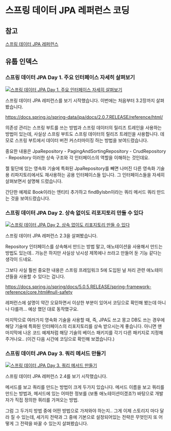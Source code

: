 # 스프링 데이터 JPA 레퍼런스 코딩

## 참고

[스프링 데이터 JPA 레퍼런스](https://docs.spring.io/spring-data/jpa/docs/2.0.7.RELEASE/reference/html/)

## 유툽 인덱스

### 스프링 데이터 JPA Day 1. 주요 인터페이스 자세히 살펴보기

[![스프링 데이터 JPA Day 1. 주요 인터페이스 자세히 살펴보기](https://img.youtube.com/vi/ZDi5_DZjc88/0.jpg)](https://youtu.be/ZDi5_DZjc88)

스프링 데이터 JPA 레피런스를 보기 시작했습니다. 이번에는 처음부터 3.2장까지 살펴봤습니다.

https://docs.spring.io/spring-data/jpa/docs/2.0.7.RELEASE/reference/html/

의존성 관리는 스프링 부트를 쓰는 방법과 스프링 데이터의 릴리즈 트레인을 사용하는 방법이 있는데, 사실상 스프링 부트도 스프링 데이터의 릴리즈 트레인을 사용합니다. 데모로 스프링 부트에서 데이터 버전 커스터마이징 하는 방법을 보여드렸습니다.

중요한 내용은 JpaRepository  - PagingAndSortingRepository - CrudRepository - Repository 이러한 상속 구조와 각 인터페이스의 역할을 이해하는 것인데요.

젤 밑단에 있는 영속화 기술에 특화된 JpaRepository를 빼면 나머진 다른 영속화 기술용 리파지토리에서도 재사용하는 공용 인터페이스들 입니다. 그 인터페이스들을 자세히 살펴보면서 설명해 드렸습니다.

간단한 예제로 Book이라는 엔티티 추가하고 findByIsbn이라는 쿼리 메서드 쿼리 만드는 것을 보여드렸습니다.

### 스프링 데이터 JPA Day 2. 상속 없이도 리포지토리 만들 수 있다

[![스프링 데이터 JPA Day 2. 상속 없이도 리포지토리 만들 수 있다](https://img.youtube.com/vi/1K_SWhn-Yps/0.jpg)](https://youtu.be/1K_SWhn-Yps)

스프링 데이터 JPA 레퍼런스 2.3을 살펴봤습니다.

Repository 인터페이스를 상속해서 만드는 방법 말고, 애노테이션을 사용해서 만드는 방법도 있는데.. 가능은 하지만 사실상 낚시성 제목에나 쓰라고 만들어 둔 기능 같다는 생각이 드네요.

그보다 사실 훨씬 중요한 내용은 스프링 프레임워크 5에 도입된 널 처리 관련 애노테이션들을 사용할 수 있다는 겁니다.

https://docs.spring.io/spring/docs/5.0.5.RELEASE/spring-framework-reference/core.html#null-safety

레퍼런스에 설명이 약간 오묘하면서 이상한 부분이 있어서 코딩으로 확인해 봤는데 아니나 다를까... 예상 했던 대로 동작했구요.

마지막으로 여러가지 영속화 기술을 사용할 때, 즉, JPA도 쓰고 몽고 DB도 쓰는 경우에 해당 기술에 특화된 인터페이스의 리포지토리를 상속 받으시는게 좋습니다. 아니면 맨 마지막에 나온 코드 예제처럼 해당 기술의 베이스 패키지를 각기 다른 패키지로 지정해 주거나요.. (이건 다음 시간에 코딩으로 확인해 보겠습니다.)

### 스프링 데이터 JPA Day 3. 쿼리 메서드 만들기

[![스프링 데이터 JPA Day 3. 쿼리 메서드 만들기](https://img.youtube.com/vi/nwDeGsXn01I/0.jpg)](https://youtu.be/nwDeGsXn01I)

스프링 데이터 JPA 레퍼런스 2.4를 보기 시작했습니다. 

메서드를 보고 쿼리를 만드는 방법이 크게 두가지 있습니다. 메서드 이름을 보고 쿼리를 만드는 방법과, 메서드에 있는 어떠한 정보를 (보통 애노테이션이겠죠?) 바탕으로 개발자가 직접 정의한 쿼리를 가져오는 방법.

그럼 그 두가지 방법 중에 어떤 방법으로 가져와야 하는지.. 그게 이제 스토리지 마다 달라 질 수 있는데, 세가지 전략과 그 중에 기본으로 설정되어있는 전략은 무엇인지 또 어떻게 그 전략을 바꿀 수 있는지 살펴봤습니다.